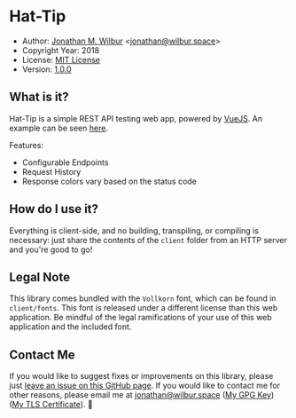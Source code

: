 # Hat-Tip

* Author: [Jonathan M. Wilbur](http://jonathan.wilbur.space) <[jonathan@wilbur.space](mailto:jonathan@wilbur.space)>
* Copyright Year: 2018
* License: [MIT License](https://mit-license.org/)
* Version: [1.0.0](http://semver.org/)

## What is it?

Hat-Tip is a simple REST API testing web app, powered by
[VueJS](https://vuejs.org/). An example can be seen
[here](http://hattip.wilbur.space).

Features:

* Configurable Endpoints
* Request History
* Response colors vary based on the status code

## How do I use it?

Everything is client-side, and no building, transpiling, or compiling is
necessary: just share the contents of the `client` folder from an HTTP server
and you're good to go!

## Legal Note

This library comes bundled with the `Vollkorn` font, which can be found in
`client/fonts`. This font is released under a different license than this
web application. Be mindful of the legal ramifications of your use of this
web application and the included font.

## Contact Me

If you would like to suggest fixes or improvements on this library, please just
[leave an issue on this GitHub page](https://github.com/JonathanWilbur/asn1-d/issues). If you would like to contact me for other reasons,
please email me at [jonathan@wilbur.space](mailto:jonathan@wilbur.space)
([My GPG Key](http://jonathan.wilbur.space/downloads/jonathan@wilbur.space.gpg.pub))
([My TLS Certificate](http://jonathan.wilbur.space/downloads/jonathan@wilbur.space.chain.pem)). :boar: